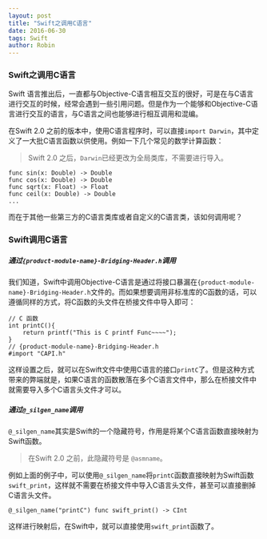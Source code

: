 ```yaml
---
layout: post
title: "Swift之调用C语言"
date: 2016-06-30  
tags: Swift    
author: Robin
---
```


### Swift之调用C语言


Swift 语言推出后，一直都与Objective-C语言相互交互的很好，可是在与C语言进行交互的时候，经常会遇到一些引用问题。但是作为一个能够和Objective-C语言进行交互的语言，与C语言之间也能够进行相互调用和混编。

在Swift 2.0 之前的版本中，使用C语言程序时，可以直接`import Darwin`，其中定义了一大批C语言函数以供使用。例如一下几个常见的数学计算函数：

> Swift 2.0 之后，`Darwin`已经更改为全局类库，不需要进行导入。

```
func sin(x: Double) -> Double
func cos(x: Double) -> Double
func sqrt(x: Float) -> Float
func ceil(x: Double) -> Double
...
```
而在于其他一些第三方的C语言类库或者自定义的C语言类，该如何调用呢？

### Swift调用C语言

##### **通过`{product-module-name}-Bridging-Header.h`调用**

我们知道，Swift中调用Objective-C语言是通过将接口暴漏在`{product-module-name}-Bridging-Header.h`文件的。而如果想要调用非标准库的C函数的话，可以遵循同样的方式，将C函数的头文件在桥接文件中导入即可：

```
// C 函数
int printC(){
    return printf("This is C printf Func~~~~");
}
// {product-module-name}-Bridging-Header.h
#import "CAPI.h"
```

这样设置之后，就可以在Swift文件中使用C语言的接口`printC`了。但是这种方式带来的弊端就是，如果C语言的函数散落在多个C语言文件中，那么在桥接文件中就需要导入多个C语言头文件才可以。

##### **通过`@_silgen_name`调用**


`@_silgen_name`其实是Swift的一个隐藏符号，作用是将某个C语言函数直接映射为Swift函数。
> 在Swift 2.0 之前，此隐藏符号是 `@asmname`。

例如上面的例子中，可以使用`@_silgen_name`将`printC`函数直接映射为Swift函数`swift_print`，这样就不需要在桥接文件中导入C语言头文件，甚至可以直接删掉C语言头文件。

```
@_silgen_name("printC") func swift_print() -> CInt
``` 

这样进行映射后，在Swift中，就可以直接使用`swift_print`函数了。
 
